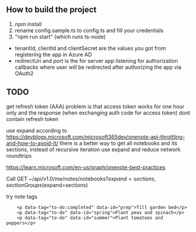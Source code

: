 How to build the project
--------------------------

1) npm install
2) rename config.sample.ts to config.ts and fill your credentials
3) "npm run start"  (which runs ts-node)


- tenantId, clientId and clientSecret are the values you got from registering the app in Azure AD
- redirectUri and port is the for server app listening for authorization callbacks where user will be redirected after authorizing the app via OAuth2


TODO
---------------------

get refresh token  (AAA)
  problem is that access token works for one hour only 
  and the response (when exchanging auth code for access token) dont contain refresh token

use expand
  according to https://devblogs.microsoft.com/microsoft365dev/onenote-api-throttling-and-how-to-avoid-it/
  there is a better way to get all notebooks and its sections, instead of recursive iteration
  use expand and reduce network roundtrips

  https://learn.microsoft.com/en-us/graph/onenote-best-practices
  
  Call GET ~/api/v1.0/me/notes/notebooks?$expand=sections,sectionGroups($expand=sections)

try note tags
```
    <p data-tag="to-do:completed" data-id="prep">Till garden bed</p>
    <p data-tag="to-do" data-id="spring">Plant peas and spinach</p>
    <p data-tag="to-do" data-id="summer">Plant tomatoes and peppers</p>
```
